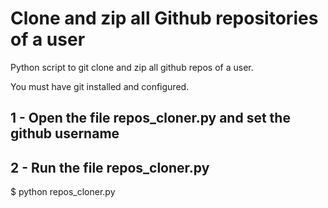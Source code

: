# Clone and zip all Github repositories of a user
Python script to git clone and zip all github repos of a user.

You must have git installed and configured.

## 1 - Open the file repos_cloner.py and set the github username

## 2 - Run the file repos_cloner.py
$ python repos_cloner.py
